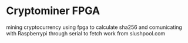 # Cryptominer FPGA

mining cryptocurrency using fpga to calculate sha256 and comunicating with Raspberrypi through serial to fetch work from slushpool.com
